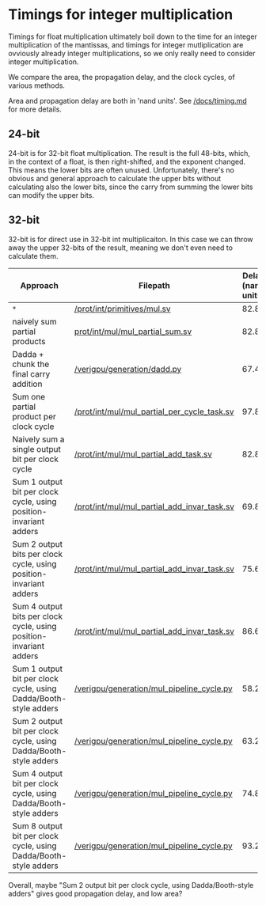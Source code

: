# Timings for integer multiplication

Timings for float multiplication ultimately boil down to the time for an integer multiplication of the mantissas, and timings for integer mutliplication are ovviously already integer multiplications, so we only really need to consider integer multiplication.

We compare the area, the propagation delay, and the clock cycles, of various methods.

Area and propagation delay are both in 'nand units'. See [/docs/timing.md](/docs/timing.md) for more details.

## 24-bit

24-bit is for 32-bit float multiplication. The result is the full 48-bits, which, in the context of a float, is then right-shifted, and the exponent changed. This means the lower bits are often unused. Unfortunately, there's no obvious and general approach to calculate the upper bits without calculating also the lower bits, since the carry from summing the lower bits can modify the upper bits.

## 32-bit

32-bit is for direct use in 32-bit int multiplicaiton. In this case we can throw away the upper 32-bits of the result, meaning we don't even need to calculate them.

| Approach | Filepath | Delay (nand units) |Area (nand units) | Clock cycles |
|---------|-----------|---------------------|----------------|------------|
| `*` | [/prot/int/primitives/mul.sv](/prot/int/primitives/mul.sv) |  82.8 | 5370 | 1|
| naively sum partial products | [prot/int/mul/mul_partial_sum.sv](prot/int/mul/mul_partial_sum.sv) | 82.8 | 5372 | 1 |
| Dadda + chunk the final carry addition | [/verigpu/generation/dadd.py](/verigpu/generation/dadd.py) |  67.4 | 4960 | 1|
| Sum one partial product per clock cycle |  [/prot/int/mul/mul_partial_per_cycle_task.sv](/prot/int/mul/mul_partial_per_cycle_task.sv) | 97.8 | 2103 | 32 |
| Naively sum a single output bit per clock cycle | [/prot/int/mul/mul_partial_add_task.sv](/prot/int/mul/mul_partial_add_task.sv) | 82.8 |5372 | 32|
| Sum 1 output bit per clock cycle, using position-invariant adders | [/prot/int/mul/mul_partial_add_invar_task.sv](/prot/int/mul/mul_partial_add_invar_task.sv) | 69.8 | 908 | 32|
| Sum 2 output bits per clock cycle, using position-invariant adders | [/prot/int/mul/mul_partial_add_invar_task.sv](/prot/int/mul/mul_partial_add_invar_task.sv) |  75.6|1414|16|
| Sum 4 output bits per clock cycle, using position-invariant adders | [/prot/int/mul/mul_partial_add_invar_task.sv](/prot/int/mul/mul_partial_add_invar_task.sv) |  86.6|1970 | 8|
| Sum 1 output bit per clock cycle, using Dadda/Booth-style adders | [/verigpu/generation/mul_pipeline_cycle.py](/verigpu/generation/mul_pipeline_cycle.py) | 58.2 | 863 | 32 |
| Sum 2 output bit per clock cycle, using Dadda/Booth-style adders | [/verigpu/generation/mul_pipeline_cycle.py](/verigpu/generation/mul_pipeline_cycle.py) | 63.2 | 1244 | 16 |
| Sum 4 output bit per clock cycle, using Dadda/Booth-style adders | [/verigpu/generation/mul_pipeline_cycle.py](/verigpu/generation/mul_pipeline_cycle.py) | 74.8 | 2018 | 8 |
| Sum 8 output bit per clock cycle, using Dadda/Booth-style adders | [/verigpu/generation/mul_pipeline_cycle.py](/verigpu/generation/mul_pipeline_cycle.py) | 93.2 | 3429 | 4|

Overall, maybe "Sum 2 output bit per clock cycle, using Dadda/Booth-style adders" gives good propagation delay, and low area?
